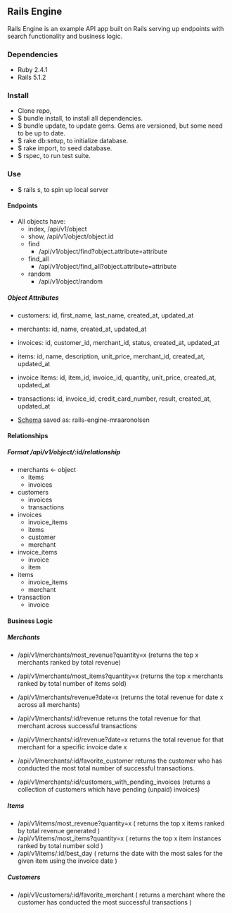 ## Rails Engine
Rails Engine is an example API app built on Rails serving up endpoints with search functionality and business logic.

### Dependencies

* Ruby 2.4.1
* Rails 5.1.2

### Install

* Clone repo, 
* $ bundle install, to install all dependencies.
* $ bundle update, to update gems. Gems are versioned, but some need to be up to date.
* $ rake db:setup, to initialize database.
* $ rake import, to seed database.
* $ rspec, to run test suite.

### Use

* $ rails s, to spin up local server

#### Endpoints

  * All objects have:
    * index, /api/v1/object
    * show, /api/v1/object/object.id
    * find
      * /api/v1/object/find?object.attribute=attribute
    * find_all
      * /api/v1/object/find_all?object.attribute=attribute
    * random
      * /api/v1/object/random
    
##### Object Attributes

 * customers: id, first_name, last_name, created_at, updated_at
 * merchants: id, name, created_at, updated_at
 * invoices: id, customer_id, merchant_id, status, created_at, updated_at
 * items: id, name, description, unit_price, merchant_id, created_at, updated_at
 * invoice Items: id, item_id, invoice_id, quantity, unit_price, created_at, updated_at
 * transactions: id, invoice_id, credit_card_number, result, created_at, updated_at

 * [Schema](http://ondras.zarovi.cz/sql/demo/) saved as: rails-engine-mraaronolsen
  
#### Relationships
##### Format /api/v1/object/:id/relationship
 
  * merchants <- object
    * items
    * invoices
  * customers
    * invoices
    * transactions
  * invoices
    * invoice_items
    * items
    * customer
    * merchant
  * invoice_items
    * invoice
    * item
  * items
    * invoice_items
    * merchant
  * transaction
    * invoice

#### Business Logic

##### Merchants
 * /api/v1/merchants/most_revenue?quantity=x (returns the top x merchants ranked by total revenue)
 * /api/v1/merchants/most_items?quantity=x (returns the top x merchants ranked by total number of items sold)
 * /api/v1/merchants/revenue?date=x (returns the total revenue for date x across all merchants)

 * /api/v1/merchants/:id/revenue returns the total revenue for that merchant across successful transactions
 * /api/v1/merchants/:id/revenue?date=x returns the total revenue for that merchant for a specific invoice date x
 * /api/v1/merchants/:id/favorite_customer returns the customer who has conducted the most total number of successful transactions.
 * /api/v1/merchants/:id/customers_with_pending_invoices (returns a collection of customers which have pending (unpaid) invoices)
  
##### Items
 * /api/v1/items/most_revenue?quantity=x ( returns the top x items ranked by total revenue generated )
 * /api/v1/items/most_items?quantity=x ( returns the top x item instances ranked by total number sold )
 * /api/v1/items/:id/best_day ( returns the date with the most sales for the given item using the invoice date )
   
##### Customers
 * /api/v1/customers/:id/favorite_merchant ( returns a merchant where the customer has conducted the most successful transactions )

